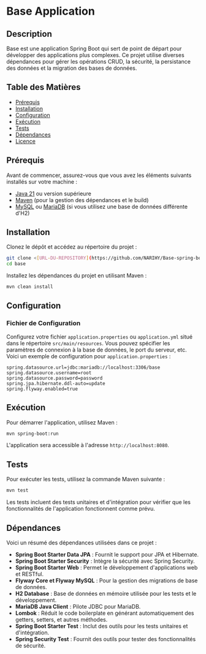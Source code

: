 # Base Application

## Description

Base est une application Spring Boot qui sert de point de départ pour développer des applications plus complexes. Ce projet utilise diverses dépendances pour gérer les opérations CRUD, la sécurité, la persistance des données et la migration des bases de données.

## Table des Matières

- [Prérequis](#prérequis)
- [Installation](#installation)
- [Configuration](#configuration)
- [Exécution](#exécution)
- [Tests](#tests)
- [Dépendances](#dépendances)
- [Licence](#licence)

## Prérequis

Avant de commencer, assurez-vous que vous avez les éléments suivants installés sur votre machine :

- [Java 21](https://www.oracle.com/java/technologies/javase-jdk21-downloads.html) ou version supérieure
- [Maven](https://maven.apache.org/download.cgi) (pour la gestion des dépendances et le build)
- [MySQL](https://dev.mysql.com/downloads/installer/) ou [MariaDB](https://mariadb.org/download/) (si vous utilisez une base de données différente d'H2)

## Installation

Clonez le dépôt et accédez au répertoire du projet :

```bash
git clone <[URL-DU-REPOSITORY](https://github.com/NARIHY/Base-spring-boot)>
cd base
```

Installez les dépendances du projet en utilisant Maven :

```bash
mvn clean install
```

## Configuration

### Fichier de Configuration

Configurez votre fichier `application.properties` ou `application.yml` situé dans le répertoire `src/main/resources`. Vous pouvez spécifier les paramètres de connexion à la base de données, le port du serveur, etc. Voici un exemple de configuration pour `application.properties` :

```properties
spring.datasource.url=jdbc:mariadb://localhost:3306/base
spring.datasource.username=root
spring.datasource.password=password
spring.jpa.hibernate.ddl-auto=update
spring.flyway.enabled=true
```

## Exécution

Pour démarrer l'application, utilisez Maven :

```bash
mvn spring-boot:run
```

L'application sera accessible à l'adresse `http://localhost:8080`.

## Tests

Pour exécuter les tests, utilisez la commande Maven suivante :

```bash
mvn test
```

Les tests incluent des tests unitaires et d'intégration pour vérifier que les fonctionnalités de l'application fonctionnent comme prévu.

## Dépendances

Voici un résumé des dépendances utilisées dans ce projet :

- **Spring Boot Starter Data JPA** : Fournit le support pour JPA et Hibernate.
- **Spring Boot Starter Security** : Intègre la sécurité avec Spring Security.
- **Spring Boot Starter Web** : Permet le développement d'applications web et RESTful.
- **Flyway Core et Flyway MySQL** : Pour la gestion des migrations de base de données.
- **H2 Database** : Base de données en mémoire utilisée pour les tests et le développement.
- **MariaDB Java Client** : Pilote JDBC pour MariaDB.
- **Lombok** : Réduit le code boilerplate en générant automatiquement des getters, setters, et autres méthodes.
- **Spring Boot Starter Test** : Inclut des outils pour les tests unitaires et d'intégration.
- **Spring Security Test** : Fournit des outils pour tester des fonctionnalités de sécurité.
